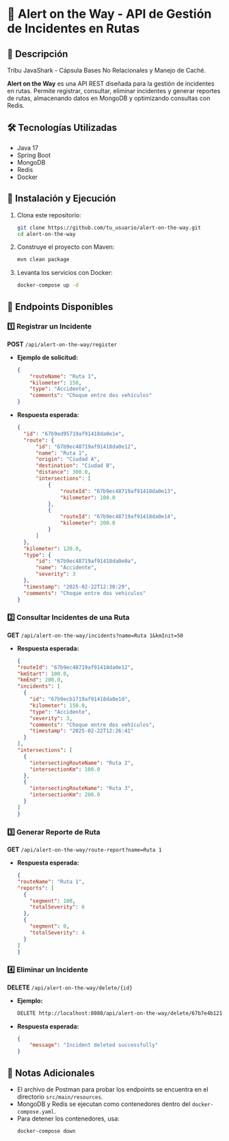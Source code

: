 # 🚨 Alert on the Way - API de Gestión de Incidentes en Rutas

## 📌 Descripción
Tribu JavaShark - Cápsula Bases No Relacionales y Manejo de Caché.

**Alert on the Way** es una API REST diseñada para la gestión de incidentes en rutas. Permite registrar, consultar, eliminar incidentes y generar reportes de rutas, almacenando datos en MongoDB y optimizando consultas con Redis.

## 🛠 Tecnologías Utilizadas
- Java 17
- Spring Boot
- MongoDB
- Redis
- Docker

## 🚀 Instalación y Ejecución
1. Clona este repositorio:
   ```sh
   git clone https://github.com/tu_usuario/alert-on-the-way.git
   cd alert-on-the-way
   ```
2. Construye el proyecto con Maven:
   ```sh
   mvn clean package
   ```
3. Levanta los servicios con Docker:
   ```sh
   docker-compose up -d
   ```

## 📡 Endpoints Disponibles

### 1️⃣ Registrar un Incidente
**POST** `/api/alert-on-the-way/register`
- **Ejemplo de solicitud:**
  ```json
  {
      "routeName": "Ruta 1",
      "kilometer": 150,
      "type": "Accidente",
      "comments": "Choque entre dos vehículos"
  }
  ```
- **Respuesta esperada:**
  ```json
  {
    "id": "67b9ed95719af91418da0e1e",
    "route": {
        "id": "67b9ec48719af91418da0e12",
        "name": "Ruta 1",
        "origin": "Ciudad A",
        "destination": "Ciudad B",
        "distance": 300.0,
        "intersections": [
            {
                "routeId": "67b9ec48719af91418da0e13",
                "kilometer": 100.0
            },
            {
                "routeId": "67b9ec48719af91418da0e14",
                "kilometer": 200.0
            }
        ]
    },
    "kilometer": 120.0,
    "type": {
        "id": "67b9ec48719af91418da0e0a",
        "name": "Accidente",
        "severity": 3
    },
    "timestamp": "2025-02-22T12:30:29",
    "comments": "Choque entre dos vehículos"
  }
  ```

### 2️⃣ Consultar Incidentes de una Ruta
**GET** `/api/alert-on-the-way/incidents?name=Ruta 1&kmInit=50`
- **Respuesta esperada:**
  ```json
  {
  "routeId": "67b9ec48719af91418da0e12",
  "kmStart": 100.0,
  "kmEnd": 200.0,
  "incidents": [
    {
      "id": "67b9ecb1719af91418da0e1d",
      "kilometer": 150.0,
      "type": "Accidente",
      "severity": 3,
      "comments": "Choque entre dos vehículos",
      "timestamp": "2025-02-22T12:26:41"
    }
  ],
  "intersections": [
    {
      "intersectingRouteName": "Ruta 2",
      "intersectionKm": 100.0
    },
    {
      "intersectingRouteName": "Ruta 3",
      "intersectionKm": 200.0
    }
  ]
  }
  ```

### 3️⃣ Generar Reporte de Ruta
**GET** `/api/alert-on-the-way/route-report?name=Ruta 1`
- **Respuesta esperada:**
  ```json
  {
  "routeName": "Ruta 1",
  "reports": [
    {
      "segment": 100,
      "totalSeverity": 6
    },
    {
      "segment": 0,
      "totalSeverity": 4
    }
  ]
  }
  ```

### 4️⃣ Eliminar un Incidente
**DELETE** `/api/alert-on-the-way/delete/{id}`
- **Ejemplo:**
  ```sh
  DELETE http://localhost:8080/api/alert-on-the-way/delete/67b7e4b121a6f415c5120a64
  ```
- **Respuesta esperada:**
  ```json
  {
      "message": "Incident deleted successfully"
  }
  ```

## 📝 Notas Adicionales
- El archivo de Postman para probar los endpoints se encuentra en el directorio `src/main/resources`.
- MongoDB y Redis se ejecutan como contenedores dentro del `docker-compose.yaml`.
- Para detener los contenedores, usa:
  ```sh
  docker-compose down
  ```


